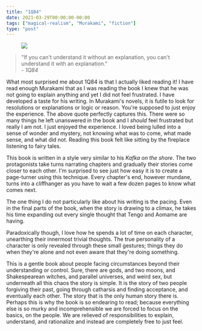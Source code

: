 ```yaml
---
title: "1Q84"
date: 2021-03-29T00:00:00-00:00
tags: ["magical-realism", "Murakami", "fiction"]
type: "post"
---
```


<figure class="right xsmall">
<a target="_blank" href="https://en.wikipedia.org/wiki/1Q84">
<img src="https://upload.wikimedia.org/wikipedia/en/b/b9/1Q84bookcover.jpg">
</a>
</figure>

> "If you can't understand it without an explanation, you can't understand it with an explanation."<br> _- 1Q84_

What most surprised me about 1Q84 is that I actually liked reading it! I have read enough Murakami that as I was reading the book I knew that he was not going to explain anything and yet I did not feel frustrated. I have developed a taste for his writing. In Murakami's novels, it is futile to look for resolutions or explanations or logic or reason. You're supposed to just enjoy the experience. The above quote perfectly captures this.
There were so many things he left unanswered in the book and I *should* feel frustrated but really I am not. I just enjoyed the experience. I loved being lulled into a sense of wonder and mystery, not knowing what was to come, what made sense, and what did not.
Reading this book felt like sitting by the fireplace listening to fairy tales.

This book is written in a style very similar to his _Kafka on the shore_. The two protagonists take turns narrating chapters and gradually their stories come closer to each other. I'm surprised to see just how easy it is to create a page-turner using this technique. Every chapter's end, however mundane, turns into a cliffhanger as you have to wait a few dozen pages to know what comes next.

The one thing I do not particularly like about his writing is the pacing. Even in the final parts of the book, when the story is drawing to a climax, he takes his time expanding out every single thought that Tengo and Aomame are having.

Paradoxically though, I love how he spends a lot of time on each character, unearthing their innermost trivial thoughts. The true personality of a character is only revealed through these small gestures; things they do when they're alone and not even aware that they're doing something.

This is a gentle book about people facing circumstances beyond their understanding or control. Sure, there are gods, and two moons, and Shakespearean witches, and parallel universes, and weird sex, but underneath all this chaos the story is simple. It is the story of two people forgiving their past, going through catharsis and finding acceptance, and eventually each other. The story that is the only human story there is. Perhaps this is why the book is so endearing to read; because everything else is so murky and incomprehensible we are forced to focus on the basics, on the people. We are relieved of responsibilities to explain, understand, and rationalize and instead are completely free to just feel.
